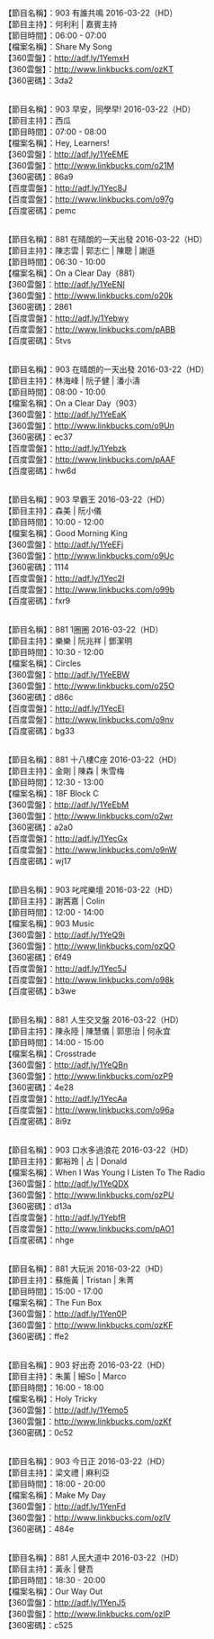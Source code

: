 <br>【節目名稱】：903 有誰共鳴 2016-03-22（HD） 
<br>【節目主持】：何利利 | 嘉賓主持 
<br>【節目時間】：06:00 - 07:00 
<br>【檔案名稱】：Share My Song
<br>【360雲盤】：http://adf.ly/1YemxH
<br>【360雲盤】：http://www.linkbucks.com/ozKT
<br>【360密碼】：3da2

<br>【節目名稱】：903 早安，同學早! 2016-03-22（HD）
<br>【節目主持】：西瓜
<br>【節目時間】：07:00 - 08:00
<br>【檔案名稱】：Hey, Learners!
<br>【360雲盤】：http://adf.ly/1YeEME
<br>【360雲盤】：http://www.linkbucks.com/o21M
<br>【360密碼】：86a9
<br>【百度雲盤】：http://adf.ly/1Yec8J
<br>【百度雲盤】：http://www.linkbucks.com/o97g
<br>【百度密碼】：pemc

<br>【節目名稱】：881 在晴朗的一天出發 2016-03-22（HD）
<br>【節目主持】：陳志雲 | 郭志仁 | 陳聰 | 謝遜
<br>【節目時間】：06:30 - 10:00
<br>【檔案名稱】：On a Clear Day（881）
<br>【360雲盤】：http://adf.ly/1YeENI
<br>【360雲盤】：http://www.linkbucks.com/o20k
<br>【360密碼】：2861
<br>【百度雲盤】：http://adf.ly/1Yebwy
<br>【百度雲盤】：http://www.linkbucks.com/pABB
<br>【百度密碼】：5tvs

<br>【節目名稱】：903 在晴朗的一天出發 2016-03-22（HD）
<br>【節目主持】：林海峰 | 阮子健 | 潘小濤
<br>【節目時間】：08:00 - 10:00
<br>【檔案名稱】：On a Clear Day（903）
<br>【360雲盤】：http://adf.ly/1YeEaK
<br>【360雲盤】：http://www.linkbucks.com/o9Un
<br>【360密碼】：ec37
<br>【百度雲盤】：http://adf.ly/1Yebzk
<br>【百度雲盤】：http://www.linkbucks.com/pAAF
<br>【百度密碼】：hw6d

<br>【節目名稱】：903 早霸王 2016-03-22（HD）
<br>【節目主持】：森美 | 阮小儀
<br>【節目時間】：10:00 - 12:00
<br>【檔案名稱】：Good Morning King
<br>【360雲盤】：http://adf.ly/1YeEFj
<br>【360雲盤】：http://www.linkbucks.com/o9Uc
<br>【360密碼】：1114
<br>【百度雲盤】：http://adf.ly/1Yec2I
<br>【百度雲盤】：http://www.linkbucks.com/o99b
<br>【百度密碼】：fxr9

<br>【節目名稱】：881 1圈圈 2016-03-22（HD）
<br>【節目主持】：樂樂 | 阮兆祥 | 鄧潔明
<br>【節目時間】：10:30 - 12:00
<br>【檔案名稱】：Circles
<br>【360雲盤】：http://adf.ly/1YeEBW
<br>【360雲盤】：http://www.linkbucks.com/o25O
<br>【360密碼】：d86c
<br>【百度雲盤】：http://adf.ly/1YecEI
<br>【百度雲盤】：http://www.linkbucks.com/o9nv
<br>【百度密碼】：bg33

<br>【節目名稱】：881 十八樓C座 2016-03-22（HD）
<br>【節目主持】：金剛 | 陳森 | 朱雪梅
<br>【節目時間】：12:30 - 13:00
<br>【檔案名稱】：18F Block C
<br>【360雲盤】：http://adf.ly/1YeEbM
<br>【360雲盤】：http://www.linkbucks.com/o2wr
<br>【360密碼】：a2a0
<br>【百度雲盤】：http://adf.ly/1YecGx
<br>【百度雲盤】：http://www.linkbucks.com/o9nW
<br>【百度密碼】：wj17

<br>【節目名稱】：903 叱咤樂壇 2016-03-22（HD）
<br>【節目主持】：謝茜嘉 | Colin
<br>【節目時間】：12:00 - 14:00
<br>【檔案名稱】：903 Music
<br>【360雲盤】：http://adf.ly/1YeQ9i
<br>【360雲盤】：http://www.linkbucks.com/ozQO
<br>【360密碼】：6f49
<br>【百度雲盤】：http://adf.ly/1Yec5J
<br>【百度雲盤】：http://www.linkbucks.com/o98k
<br>【百度密碼】：b3we

<br>【節目名稱】：881 人生交叉盤 2016-03-22（HD）
<br>【節目主持】：陳永陸 | 陳慧儀 | 郭思治 | 何永宜
<br>【節目時間】：14:00 - 15:00
<br>【檔案名稱】：Crosstrade
<br>【360雲盤】：http://adf.ly/1YeQBn
<br>【360雲盤】：http://www.linkbucks.com/ozP9
<br>【360密碼】：4e28
<br>【百度雲盤】：http://adf.ly/1YecAa
<br>【百度雲盤】：http://www.linkbucks.com/o96a
<br>【百度密碼】：8i9z

<br>【節目名稱】：903 口水多過浪花 2016-03-22（HD）
<br>【節目主持】：鄭裕玲 | 占 | Donald
<br>【檔案名稱】：When I Was Young I Listen To The Radio
<br>【360雲盤】：http://adf.ly/1YeQDX
<br>【360雲盤】：http://www.linkbucks.com/ozPU
<br>【360密碼】：d13a
<br>【百度雲盤】：http://adf.ly/1YebfR
<br>【百度雲盤】：http://www.linkbucks.com/pAO1
<br>【百度密碼】：nhge

<br>【節目名稱】：881 大玩派 2016-03-22（HD）
<br>【節目主持】：蘇施黃 | Tristan | 朱菁
<br>【節目時間】：15:00 - 17:00
<br>【檔案名稱】：The Fun Box
<br>【360雲盤】：http://adf.ly/1Yen0P
<br>【360雲盤】：http://www.linkbucks.com/ozKF
<br>【360密碼】：ffe2

<br>【節目名稱】：903 好出奇 2016-03-22（HD）
<br>【節目主持】：朱薰 | 細So | Marco
<br>【節目時間】：16:00 - 18:00
<br>【檔案名稱】：Holy Tricky
<br>【360雲盤】：http://adf.ly/1Yemo5
<br>【360雲盤】：http://www.linkbucks.com/ozKf
<br>【360密碼】：0c52

<br>【節目名稱】：903 今日正 2016-03-22（HD）
<br>【節目主持】：梁文禮 | 麻利亞
<br>【節目時間】：18:00 - 20:00
<br>【檔案名稱】：Make My Day
<br>【360雲盤】：http://adf.ly/1YenFd
<br>【360雲盤】：http://www.linkbucks.com/ozIV
<br>【360密碼】：484e

<br>【節目名稱】：881 人民大道中 2016-03-22（HD）
<br>【節目主持】：黃永 | 健吾
<br>【節目時間】：18:30 - 20:00
<br>【檔案名稱】：Our Way Out
<br>【360雲盤】：http://adf.ly/1YenJ5
<br>【360雲盤】：http://www.linkbucks.com/ozIP
<br>【360密碼】：c525
